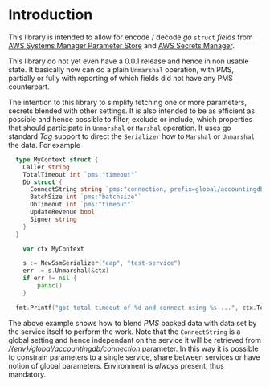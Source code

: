 # Introduction
This library is intended to allow for encode / decode _go_ `struct` _fields_ from [AWS Systems Manager Parameter Store](https://docs.aws.amazon.com/systems-manager/latest/userguide/systems-manager-parameter-store.html) and [AWS Secrets Manager](https://aws.amazon.com/secrets-manager/).

This library do not yet even have a 0.0.1 release and hence in non usable state. It basically now can do a plain `Unmarshal` operation, with PMS, partially or fully with reporting of which fields did not have any PMS counterpart.

The intention to this library to simplify fetching one or more parameters, secrets blended with other settings. It is also intended to be as efficient as possible and hence possible to filter, exclude or include, which properties that should participate in `Unmarshal` or `Marshal` operation. It uses go standard _Tag_ support to direct the `Serializer` how to `Marshal` or `Unmarshal` the data. For example

```go
  type MyContext struct {
    Caller string
    TotalTimeout int `pms:"timeout"`
    Db struct {
      ConnectString string `pms:"connection, prefix=global/accountingdb"`
      BatchSize int `pms:"batchsize"`
      DbTimeout int `pms:"timeout"`
      UpdateRevenue bool
      Signer string
    }
  }

	var ctx MyContext

	s := NewSsmSerializer("eap", "test-service")
	err := s.Unmarshal(&ctx)
	if err != nil {
		panic()
	}

  fmt.Printf("got total timeout of %d and connect using %s ...", ctx.TotalTimeout, ctx.Db.ConnectString)
```

The above example shows how to blend _PMS_ backed data with data set by the service itself to perform the work. Note that the `ConnectString` is a global setting and hence independant on the service it will be retrieved from _/{env}/global/accountingdb/connection_ parameter. In this way it is possible to constrain parameters to a single service, share between services or have notion of global parameters. Environment is *always* present, thus mandatory.

